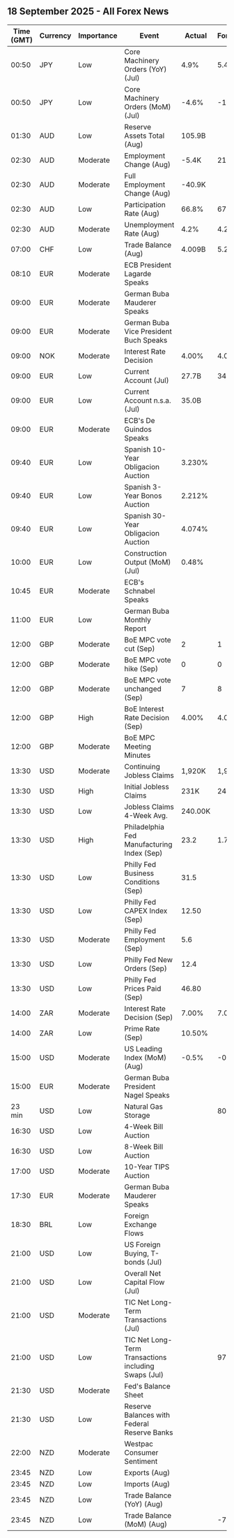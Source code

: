 ## 18 September 2025 - All Forex News

| Time (GMT) | Currency | Importance | Event | Actual | Forecast | Previous |
|------|----------|------------|-------|--------|----------|----------|
| 00:50 | JPY | Low | Core Machinery Orders (YoY) (Jul) | 4.9% | 5.4% | 7.6% |
| 00:50 | JPY | Low | Core Machinery Orders (MoM) (Jul) | -4.6% | -1.8% | 3.0% |
| 01:30 | AUD | Low | Reserve Assets Total (Aug) | 105.9B |  | 104.3B |
| 02:30 | AUD | Moderate | Employment Change (Aug) | -5.4K | 21.2K | 26.5K |
| 02:30 | AUD | Moderate | Full Employment Change (Aug) | -40.9K |  | 63.6K |
| 02:30 | AUD | Low | Participation Rate (Aug) | 66.8% | 67.0% | 67.0% |
| 02:30 | AUD | Moderate | Unemployment Rate (Aug) | 4.2% | 4.2% | 4.2% |
| 07:00 | CHF | Low | Trade Balance (Aug) | 4.009B | 5.220B | 4.619B |
| 08:10 | EUR | Moderate | ECB President Lagarde Speaks |  |  |  |
| 09:00 | EUR | Moderate | German Buba Mauderer Speaks |  |  |  |
| 09:00 | EUR | Moderate | German Buba Vice President Buch Speaks |  |  |  |
| 09:00 | NOK | Moderate | Interest Rate Decision | 4.00% | 4.00% | 4.25% |
| 09:00 | EUR | Low | Current Account (Jul) | 27.7B | 34.6B | 35.8B |
| 09:00 | EUR | Low | Current Account n.s.a. (Jul) | 35.0B |  | 38.9B |
| 09:00 | EUR | Moderate | ECB's De Guindos Speaks |  |  |  |
| 09:40 | EUR | Low | Spanish 10-Year Obligacion Auction | 3.230% |  | 3.200% |
| 09:40 | EUR | Low | Spanish 3-Year Bonos Auction | 2.212% |  | 2.204% |
| 09:40 | EUR | Low | Spanish 30-Year Obligacion Auction | 4.074% |  | 3.974% |
| 10:00 | EUR | Low | Construction Output (MoM) (Jul) | 0.48% |  | -0.66% |
| 10:45 | EUR | Moderate | ECB's Schnabel Speaks |  |  |  |
| 11:00 | EUR | Low | German Buba Monthly Report |  |  |  |
| 12:00 | GBP | Moderate | BoE MPC vote cut (Sep) | 2 | 1 | 5 |
| 12:00 | GBP | Moderate | BoE MPC vote hike (Sep) | 0 | 0 | 0 |
| 12:00 | GBP | Moderate | BoE MPC vote unchanged (Sep) | 7 | 8 | 4 |
| 12:00 | GBP | High | BoE Interest Rate Decision (Sep) | 4.00% | 4.00% | 4.00% |
| 12:00 | GBP | Moderate | BoE MPC Meeting Minutes |  |  |  |
| 13:30 | USD | Moderate | Continuing Jobless Claims | 1,920K | 1,950K | 1,927K |
| 13:30 | USD | High | Initial Jobless Claims | 231K | 241K | 264K |
| 13:30 | USD | Low | Jobless Claims 4-Week Avg. | 240.00K |  | 240.75K |
| 13:30 | USD | High | Philadelphia Fed Manufacturing Index (Sep) | 23.2 | 1.7 | -0.3 |
| 13:30 | USD | Low | Philly Fed Business Conditions (Sep) | 31.5 |  | 25.0 |
| 13:30 | USD | Low | Philly Fed CAPEX Index (Sep) | 12.50 |  | 38.40 |
| 13:30 | USD | Moderate | Philly Fed Employment (Sep) | 5.6 |  | 5.9 |
| 13:30 | USD | Low | Philly Fed New Orders (Sep) | 12.4 |  | -1.9 |
| 13:30 | USD | Low | Philly Fed Prices Paid (Sep) | 46.80 |  | 66.80 |
| 14:00 | ZAR | Moderate | Interest Rate Decision (Sep) | 7.00% | 7.00% | 7.00% |
| 14:00 | ZAR | Low | Prime Rate (Sep) | 10.50% |  | 10.50% |
| 15:00 | USD | Moderate | US Leading Index (MoM) (Aug) | -0.5% | -0.2% | 0.1% |
| 15:00 | EUR | Moderate | German Buba President Nagel Speaks |  |  |  |
| 23 min | USD | Low | Natural Gas Storage |  | 80B | 71B |
| 16:30 | USD | Low | 4-Week Bill Auction |  |  | 4.060% |
| 16:30 | USD | Low | 8-Week Bill Auction |  |  | 4.000% |
| 17:00 | USD | Moderate | 10-Year TIPS Auction |  |  | 1.985% |
| 17:30 | EUR | Moderate | German Buba Mauderer Speaks |  |  |  |
| 18:30 | BRL | Low | Foreign Exchange Flows |  |  | 0.276B |
| 21:00 | USD | Low | US Foreign Buying, T-bonds (Jul) |  |  | -5.00B |
| 21:00 | USD | Low | Overall Net Capital Flow (Jul) |  |  | 77.80B |
| 21:00 | USD | Moderate | TIC Net Long-Term Transactions (Jul) |  |  | 150.8B |
| 21:00 | USD | Low | TIC Net Long-Term Transactions including Swaps (Jul) |  | 97.20B | 150.80B |
| 21:30 | USD | Moderate | Fed's Balance Sheet |  |  | 6,606B |
| 21:30 | USD | Low | Reserve Balances with Federal Reserve Banks |  |  | 3.151T |
| 22:00 | NZD | Moderate | Westpac Consumer Sentiment |  |  | 91.2 |
| 23:45 | NZD | Low | Exports (Aug) |  |  | 6.71B |
| 23:45 | NZD | Low | Imports (Aug) |  |  | 7.28B |
| 23:45 | NZD | Low | Trade Balance (YoY) (Aug) |  |  | -3,940M |
| 23:45 | NZD | Low | Trade Balance (MoM) (Aug) |  | -746M | -578M |
